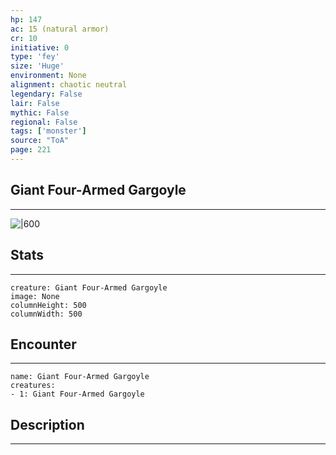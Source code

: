 ```yaml
---
hp: 147
ac: 15 (natural armor)
cr: 10
initiative: 0
type: 'fey'    
size: 'Huge'
environment: None
alignment: chaotic neutral
legendary: False
lair: False
mythic: False
regional: False
tags: ['monster']
source: "ToA"
page: 221
---
```


## Giant Four-Armed Gargoyle
---

![|600](D:/Program%20Files/5e.tools/img/bestiary/ToA/Giant%20Four-Armed%20Gargoyle.jpg)

## Stats
---

```statblock
creature: Giant Four-Armed Gargoyle
image: None
columnHeight: 500
columnWidth: 500
```

## Encounter
---

```encounter-table
name: Giant Four-Armed Gargoyle
creatures:
- 1: Giant Four-Armed Gargoyle
```

## Description
---




